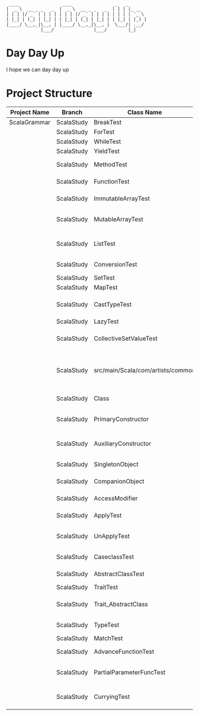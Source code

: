 
```
 ____                ____                _   _       
|  _ \  __ _ _   _  |  _ \  __ _ _   _  | | | |_ __  
| | | |/ _` | | | | | | | |/ _` | | | | | | | | '_ \ 
| |_| | (_| | |_| | | |_| | (_| | |_| | | |_| | |_) |
|____/ \__,_|\__, | |____/ \__,_|\__, |  \___/| .__/ 
             |___/               |___/        |_|   

```
# Day Day Up
I hope we can day day up

# Project Structure
|Project Name| Branch | Class Name | Description|
|------------|--------|------------|------------|
|ScalaGrammar|ScalaStudy| BreakTest|How to use break|
||ScalaStudy| ForTest|How to use for|
||ScalaStudy| WhileTest|How to use while|
||ScalaStudy| YieldTest|How to use yield|
||ScalaStudy| MethodTest|How to use method|
||ScalaStudy| FunctionTest|How to use function|
||ScalaStudy| ImmutableArrayTest|How to use immutable array|
||ScalaStudy| MutableArrayTest|How to use mutable array buffer|
||ScalaStudy| ListTest|How to use immutable/mutable list|
||ScalaStudy| ConversionTest|How to convert type A to type B|
||ScalaStudy| SetTest|How to use set|
||ScalaStudy| MapTest|How to use map|
||ScalaStudy| CastTypeTest|How to cast type(e.g byte -> int)|
||ScalaStudy| LazyTest|How to use lazy| 
||ScalaStudy| CollectiveSetValueTest|How to set value to various variable by collection|
||ScalaStudy| src/main/Scala/com/artists/common|How to use these common methods(e.g. foreach, map. faltten)| 
||ScalaStudy| Class|How to define a class| 
||ScalaStudy| PrimaryConstructor|How to define a primary constructor| 
||ScalaStudy| AuxiliaryConstructor|How to define a auxiliary constructor|
||ScalaStudy| SingletonObject|How to declare singleton object|
||ScalaStudy| CompanionObject|How to declare companion object|
||ScalaStudy| AccessModifier|How to use access modifier|
||ScalaStudy| ApplyTest|How to use apply() in class and object|
||ScalaStudy| UnApplyTest|How to use unapply() in class and object|
||ScalaStudy| CaseclassTest|How to use case class|
||ScalaStudy| AbstractClassTest|How to use abstract class|
||ScalaStudy| TraitTest|How to use trait|
||ScalaStudy| Trait_AbstractClass|When to use abstract class and when to use trait|
||ScalaStudy| TypeTest|When to use keyword type|
||ScalaStudy| MatchTest|How to use match|
||ScalaStudy| AdvanceFunctionTest|How to use high-order function|
||ScalaStudy| PartialParameterFuncTest|How to use partial parameters function|
||ScalaStudy| CurryingTest|How to use currying & implicit keyword|